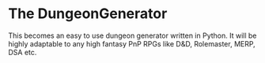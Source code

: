 # The DungeonGenerator

This becomes an easy to use dungeon generator written in Python. It will be highly adaptable to any high fantasy PnP RPGs like D&D, Rolemaster, MERP, DSA etc.
